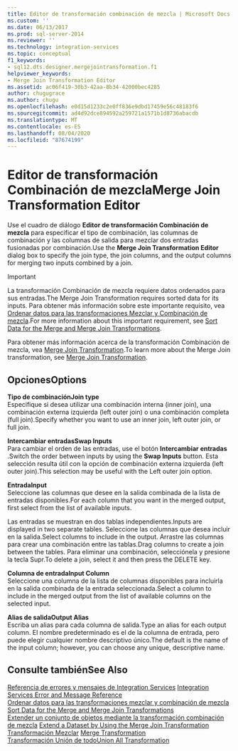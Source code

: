 ```yaml
---
title: Editor de transformación combinación de mezcla | Microsoft Docs
ms.custom: ''
ms.date: 06/13/2017
ms.prod: sql-server-2014
ms.reviewer: ''
ms.technology: integration-services
ms.topic: conceptual
f1_keywords:
- sql12.dts.designer.mergejointransformation.f1
helpviewer_keywords:
- Merge Join Transformation Editor
ms.assetid: ac06f419-30b3-42aa-8b34-42000bec4285
author: chugugrace
ms.author: chugu
ms.openlocfilehash: e0d15d1233c2e0ff836e9dbd17459e56c48183f6
ms.sourcegitcommit: ad4d92dce894592a259721a1571b1d8736abacdb
ms.translationtype: MT
ms.contentlocale: es-ES
ms.lasthandoff: 08/04/2020
ms.locfileid: "87674199"
---
```

# <a name="merge-join-transformation-editor"></a><span data-ttu-id="cb493-102">Editor de transformación Combinación de mezcla</span><span class="sxs-lookup"><span data-stu-id="cb493-102">Merge Join Transformation Editor</span></span>
  <span data-ttu-id="cb493-103">Use el cuadro de diálogo **Editor de transformación Combinación de mezcla** para especificar el tipo de combinación, las columnas de combinación y las columnas de salida para mezclar dos entradas fusionadas por combinación.</span><span class="sxs-lookup"><span data-stu-id="cb493-103">Use the **Merge Join Transformation Editor** dialog box to specify the join type, the join columns, and the output columns for merging two inputs combined by a join.</span></span>  
  
> [!IMPORTANT]  
>  <span data-ttu-id="cb493-104">La transformación Combinación de mezcla requiere datos ordenados para sus entradas.</span><span class="sxs-lookup"><span data-stu-id="cb493-104">The Merge Join Transformation requires sorted data for its inputs.</span></span> <span data-ttu-id="cb493-105">Para obtener más información sobre este importante requisito, vea [Ordenar datos para las transformaciones Mezclar y Combinación de mezcla](data-flow/transformations/sort-data-for-the-merge-and-merge-join-transformations.md).</span><span class="sxs-lookup"><span data-stu-id="cb493-105">For more information about this important requirement, see [Sort Data for the Merge and Merge Join Transformations](data-flow/transformations/sort-data-for-the-merge-and-merge-join-transformations.md).</span></span>  
  
 <span data-ttu-id="cb493-106">Para obtener más información acerca de la transformación Combinación de mezcla, vea [Merge Join Transformation](data-flow/transformations/merge-join-transformation.md).</span><span class="sxs-lookup"><span data-stu-id="cb493-106">To learn more about the Merge Join transformation, see [Merge Join Transformation](data-flow/transformations/merge-join-transformation.md).</span></span>  
  
## <a name="options"></a><span data-ttu-id="cb493-107">Opciones</span><span class="sxs-lookup"><span data-stu-id="cb493-107">Options</span></span>  
 <span data-ttu-id="cb493-108">**Tipo de combinación**</span><span class="sxs-lookup"><span data-stu-id="cb493-108">**Join type**</span></span>  
 <span data-ttu-id="cb493-109">Especifique si desea utilizar una combinación interna (inner join), una combinación externa izquierda (left outer join) o una combinación completa (full join).</span><span class="sxs-lookup"><span data-stu-id="cb493-109">Specify whether you want to use an inner join, left outer join, or full join.</span></span>  
  
 <span data-ttu-id="cb493-110">**Intercambiar entradas**</span><span class="sxs-lookup"><span data-stu-id="cb493-110">**Swap Inputs**</span></span>  
 <span data-ttu-id="cb493-111">Para cambiar el orden de las entradas, use el botón **Intercambiar entradas** .</span><span class="sxs-lookup"><span data-stu-id="cb493-111">Switch the order between inputs by using the **Swap Inputs** button.</span></span> <span data-ttu-id="cb493-112">Esta selección resulta útil con la opción de combinación externa izquierda (left outer join).</span><span class="sxs-lookup"><span data-stu-id="cb493-112">This selection may be useful with the Left outer join option.</span></span>  
  
 <span data-ttu-id="cb493-113">**Entrada**</span><span class="sxs-lookup"><span data-stu-id="cb493-113">**Input**</span></span>  
 <span data-ttu-id="cb493-114">Seleccione las columnas que desee en la salida combinada de la lista de entradas disponibles.</span><span class="sxs-lookup"><span data-stu-id="cb493-114">For each column that you want in the merged output, first select from the list of available inputs.</span></span>  
  
 <span data-ttu-id="cb493-115">Las entradas se muestran en dos tablas independientes.</span><span class="sxs-lookup"><span data-stu-id="cb493-115">Inputs are displayed in two separate tables.</span></span> <span data-ttu-id="cb493-116">Seleccione las columnas que desea incluir en la salida.</span><span class="sxs-lookup"><span data-stu-id="cb493-116">Select columns to include in the output.</span></span> <span data-ttu-id="cb493-117">Arrastre las columnas para crear una combinación entre las tablas.</span><span class="sxs-lookup"><span data-stu-id="cb493-117">Drag columns to create a join between the tables.</span></span> <span data-ttu-id="cb493-118">Para eliminar una combinación, selecciónela y presione la tecla Supr.</span><span class="sxs-lookup"><span data-stu-id="cb493-118">To delete a join, select it and then press the DELETE key.</span></span>  
  
 <span data-ttu-id="cb493-119">**Columna de entrada**</span><span class="sxs-lookup"><span data-stu-id="cb493-119">**Input Column**</span></span>  
 <span data-ttu-id="cb493-120">Seleccione una columna de la lista de columnas disponibles para incluirla en la salida combinada de la entrada seleccionada.</span><span class="sxs-lookup"><span data-stu-id="cb493-120">Select a column to include in the merged output from the list of available columns on the selected input.</span></span>  
  
 <span data-ttu-id="cb493-121">**Alias de salida**</span><span class="sxs-lookup"><span data-stu-id="cb493-121">**Output Alias**</span></span>  
 <span data-ttu-id="cb493-122">Escriba un alias para cada columna de salida.</span><span class="sxs-lookup"><span data-stu-id="cb493-122">Type an alias for each output column.</span></span> <span data-ttu-id="cb493-123">El nombre predeterminado es el de la columna de entrada, pero puede elegir cualquier nombre descriptivo único.</span><span class="sxs-lookup"><span data-stu-id="cb493-123">The default is the name of the input column; however, you can choose any unique, descriptive name.</span></span>  
  
## <a name="see-also"></a><span data-ttu-id="cb493-124">Consulte también</span><span class="sxs-lookup"><span data-stu-id="cb493-124">See Also</span></span>  
 <span data-ttu-id="cb493-125">[Referencia de errores y mensajes de Integration Services](../../2014/integration-services/integration-services-error-and-message-reference.md) </span><span class="sxs-lookup"><span data-stu-id="cb493-125">[Integration Services Error and Message Reference](../../2014/integration-services/integration-services-error-and-message-reference.md) </span></span>  
 <span data-ttu-id="cb493-126">[Ordenar datos para las transformaciones mezclar y combinación de mezcla](data-flow/transformations/sort-data-for-the-merge-and-merge-join-transformations.md) </span><span class="sxs-lookup"><span data-stu-id="cb493-126">[Sort Data for the Merge and Merge Join Transformations](data-flow/transformations/sort-data-for-the-merge-and-merge-join-transformations.md) </span></span>  
 <span data-ttu-id="cb493-127">[Extender un conjunto de objetos mediante la transformación combinación de mezcla](data-flow/transformations/extend-a-dataset-by-using-the-merge-join-transformation.md) </span><span class="sxs-lookup"><span data-stu-id="cb493-127">[Extend a Dataset by Using the Merge Join Transformation](data-flow/transformations/extend-a-dataset-by-using-the-merge-join-transformation.md) </span></span>  
 <span data-ttu-id="cb493-128">[Transformación Mezclar](data-flow/transformations/merge-transformation.md) </span><span class="sxs-lookup"><span data-stu-id="cb493-128">[Merge Transformation](data-flow/transformations/merge-transformation.md) </span></span>  
 [<span data-ttu-id="cb493-129">Transformación Unión de todo</span><span class="sxs-lookup"><span data-stu-id="cb493-129">Union All Transformation</span></span>](data-flow/transformations/union-all-transformation.md)  
  
  
